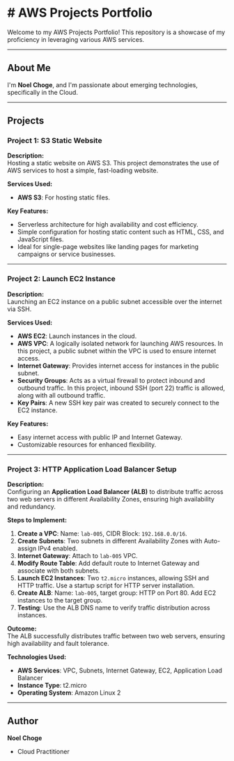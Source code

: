 # # **AWS Projects Portfolio**

Welcome to my AWS Projects Portfolio! This repository is a showcase of my proficiency in leveraging various AWS services.

---

## **About Me**

I'm **Noel Choge**, and I'm passionate about emerging technologies, specifically in the Cloud.

---

## **Projects**

### **Project 1: S3 Static Website**

**Description:**  
Hosting a static website on AWS S3. This project demonstrates the use of AWS services to host a simple, fast-loading website.

**Services Used:**  
- **AWS S3**: For hosting static files.  

**Key Features:**  
- Serverless architecture for high availability and cost efficiency.  
- Simple configuration for hosting static content such as HTML, CSS, and JavaScript files.  
- Ideal for single-page websites like landing pages for marketing campaigns or service businesses.

---

### **Project 2: Launch EC2 Instance**

**Description:**  
Launching an EC2 instance on a public subnet accessible over the internet via SSH.

**Services Used:**  
- **AWS EC2**: Launch instances in the cloud.  
- **AWS VPC**: A logically isolated network for launching AWS resources. In this project, a public subnet within the VPC is used to ensure internet access.  
- **Internet Gateway**: Provides internet access for instances in the public subnet.  
- **Security Groups**: Acts as a virtual firewall to protect inbound and outbound traffic. In this project, inbound SSH (port 22) traffic is allowed, along with all outbound traffic.  
- **Key Pairs**: A new SSH key pair was created to securely connect to the EC2 instance.  

**Key Features:**  
- Easy internet access with public IP and Internet Gateway.  
- Customizable resources for enhanced flexibility.

---

### **Project 3: HTTP Application Load Balancer Setup**

**Description:**  
Configuring an **Application Load Balancer (ALB)** to distribute traffic across two web servers in different Availability Zones, ensuring high availability and redundancy.

**Steps to Implement:**  
1. **Create a VPC**: Name: `lab-005`, CIDR Block: `192.168.0.0/16`.  
2. **Create Subnets**: Two subnets in different Availability Zones with Auto-assign IPv4 enabled.  
3. **Internet Gateway**: Attach to `lab-005` VPC.  
4. **Modify Route Table**: Add default route to Internet Gateway and associate with both subnets.  
5. **Launch EC2 Instances**: Two `t2.micro` instances, allowing SSH and HTTP traffic. Use a startup script for HTTP server installation.  
6. **Create ALB**: Name: `lab-005`, target group: HTTP on Port 80. Add EC2 instances to the target group.  
7. **Testing**: Use the ALB DNS name to verify traffic distribution across instances.

**Outcome:**  
The ALB successfully distributes traffic between two web servers, ensuring high availability and fault tolerance.

**Technologies Used:**  
- **AWS Services**: VPC, Subnets, Internet Gateway, EC2, Application Load Balancer  
- **Instance Type**: t2.micro  
- **Operating System**: Amazon Linux 2  

---

## **Author**

**Noel Choge**  
- Cloud Practitioner  



